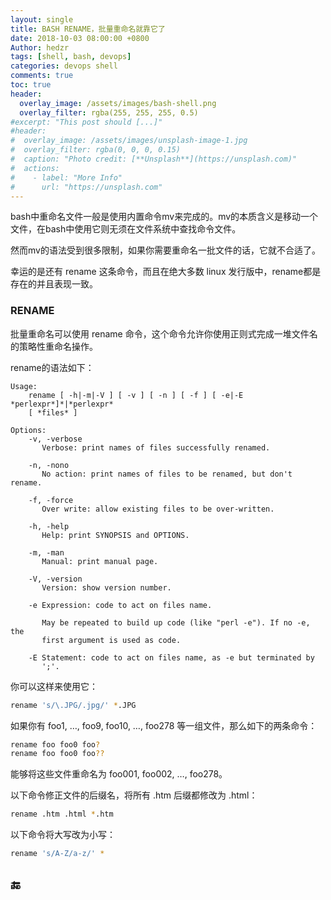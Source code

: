 ```yaml
---
layout: single
title: BASH RENAME，批量重命名就靠它了
date: 2018-10-03 08:00:00 +0800
Author: hedzr
tags: [shell, bash, devops]
categories: devops shell
comments: true
toc: true
header:
  overlay_image: /assets/images/bash-shell.png
  overlay_filter: rgba(255, 255, 255, 0.5)
#excerpt: "This post should [...]"
#header:
#  overlay_image: /assets/images/unsplash-image-1.jpg
#  overlay_filter: rgba(0, 0, 0, 0.15)
#  caption: "Photo credit: [**Unsplash**](https://unsplash.com)"
#  actions:
#    - label: "More Info"
#      url: "https://unsplash.com"
---
```




bash中重命名文件一般是使用内置命令mv来完成的。mv的本质含义是移动一个文件，在bash中使用它则无须在文件系统中查找命令文件。

然而mv的语法受到很多限制，如果你需要重命名一批文件的话，它就不合适了。

幸运的是还有 rename 这条命令，而且在绝大多数 linux 发行版中，rename都是存在的并且表现一致。

<!--more-->



### RENAME

批量重命名可以使用 rename 命令，这个命令允许你使用正则式完成一堆文件名的策略性重命名操作。

rename的语法如下：

```
Usage:
    rename [ -h|-m|-V ] [ -v ] [ -n ] [ -f ] [ -e|-E *perlexpr*]*|*perlexpr*
    [ *files* ]

Options:
    -v, -verbose
       Verbose: print names of files successfully renamed.

    -n, -nono
       No action: print names of files to be renamed, but don't rename.

    -f, -force
       Over write: allow existing files to be over-written.

    -h, -help
       Help: print SYNOPSIS and OPTIONS.

    -m, -man
       Manual: print manual page.

    -V, -version
       Version: show version number.

    -e Expression: code to act on files name.

       May be repeated to build up code (like "perl -e"). If no -e, the
       first argument is used as code.

    -E Statement: code to act on files name, as -e but terminated by
       ';'.
```

你可以这样来使用它：

```bash
rename 's/\.JPG/.jpg/' *.JPG
```

如果你有 foo1, …, foo9, foo10, …, foo278 等一组文件，那么如下的两条命令：

```bash
rename foo foo0 foo?
rename foo foo0 foo??
```

能够将这些文件重命名为 foo001, foo002, …, foo278。

以下命令修正文件的后缀名，将所有 .htm 后缀都修改为 .html：

```bash
rename .htm .html *.htm
```

以下命令将大写改为小写：

```bash
rename 's/A-Z/a-z/' *
```

 

 

## 🔚